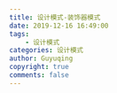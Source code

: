 ```yaml
---
title: 设计模式-装饰器模式
date: 2019-12-16 16:49:00
tags:
    - 设计模式
categories: 设计模式
author: Guyuqing
copyright: true
comments: false
---
```

